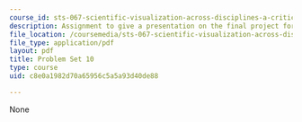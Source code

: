 ```yaml
---
course_id: sts-067-scientific-visualization-across-disciplines-a-critical-introduction-spring-2005
description: Assignment to give a presentation on the final project for the course.
file_location: /coursemedia/sts-067-scientific-visualization-across-disciplines-a-critical-introduction-spring-2005/c8e0a1982d70a65956c5a5a93d40de88_pset10.pdf
file_type: application/pdf
layout: pdf
title: Problem Set 10
type: course
uid: c8e0a1982d70a65956c5a5a93d40de88

---
```

None